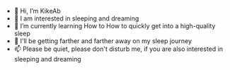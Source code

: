 - 👋 Hi, I’m KikeAb
- 👀 I am interested in sleeping and dreaming
- 🌱 I’m currently learning How to How to quickly get into a high-quality sleep
- 💞️ I'll be getting farther and farther away on my sleep journey
- 📫 Please be quiet, please don't disturb me, if you are also interested in sleeping and dreaming

<!---
KikeAb/KikeAb is a ✨ special ✨ repository because its `README.md` (this file) appears on your GitHub profile.
You can click the Preview link to take a look at your changes.
--->
